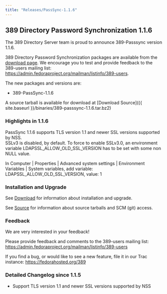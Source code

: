 ```yaml
---
title: "Releases/PassSync-1.1.6"
---
```

389 Directory Password Synchronization 1.1.6
--------------------------------------------

The 389 Directory Server team is proud to announce 389-Passsync version 1.1.6.

389 Directory Password Synchronization packages are available from the [download page](http://directory.fedoraproject.org/wiki/Download#Windows_Password_Synchronization). We encourage you to test and provide feedback to the 389-users mailing list: <https://admin.fedoraproject.org/mailman/listinfo/389-users>.

The new packages and versions are:

-   389-PassSync-1.1.6

A source tarball is available for download at [Download Source]({{ site.baseurl }}/binaries/389-passsync-1.1.6.tar.bz2)

### Highlights in 1.1.6

PassSync 1.1.6 supports TLS version 1.1 and newer SSL versions supported by NSS.  
SSLv3 is disabled, by default.  To force to enable SSLv3.0, an environment variable
LDAPSSL_ALLOW_OLD_SSL_VERSION has to be set with some non NULL value.

In Computer | Properties | Advanced system settings | Environment Variables | System variables,
add variable: LDAPSSL_ALLOW_OLD_SSL_VERSION, value: 1

### Installation and Upgrade

See [Download](../download.html) for information about installation and upgrade.

See [Source](../development/source.html) for information about source tarballs and SCM (git) access.

### Feedback

We are very interested in your feedback!

Please provide feedback and comments to the 389-users mailing list: <https://admin.fedoraproject.org/mailman/listinfo/389-users>

If you find a bug, or would like to see a new feature, file it in our Trac instance: <https://fedorahosted.org/389>

### Detailed Changelog since 1.1.5

-   Support TLS version 1.1 and newer SSL versions supported by NSS

